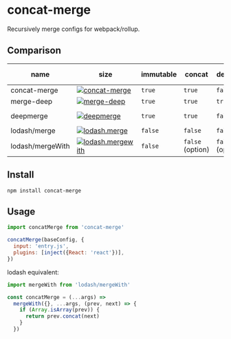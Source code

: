 # concat-merge

Recursively merge configs for webpack/rollup.

## Comparison

| name             | size                                                                                                                               | immutable | concat           | dedupe           | clone            | multiple parameters | recommended |
| ---------------- | ---------------------------------------------------------------------------------------------------------------------------------- | --------- | ---------------- | ---------------- | ---------------- | ------------------- | ----------- |
| concat-merge     | [![concat-merge](https://badgen.net/bundlephobia/minzip/concat-merge)](https://bundlephobia.com/result?p=concat-merge)             | `true`    | `true`           | `false`          | `true`           | yes                 | yes         |
| merge-deep       | [![merge-deep](https://badgen.net/bundlephobia/minzip/merge-deep)](https://bundlephobia.com/result?p=merge-deep)                   | `true`    | `true`           | `true`           | `true`           | yes                 | yes         |
| deepmerge        | [![deepmerge](https://badgen.net/bundlephobia/minzip/deepmerge)](https://bundlephobia.com/result?p=deepmerge)                      | `true`    | `true`           | `false`          | `false` (option) | no                  |             |
| lodash/merge     | [![lodash.merge](https://badgen.net/bundlephobia/minzip/deepmerge)](https://bundlephobia.com/result?p=deepmerge)                   | `false`   | `false`          | `false`          | `true`           | yes                 |             |
| lodash/mergeWith | [![lodash.mergewith](https://badgen.net/bundlephobia/minzip/lodash.mergewith)](https://bundlephobia.com/result?p=lodash.mergewith) | `false`   | `false` (option) | `false` (option) | `true`           | yes                 | yes         |

## Install

```
npm install concat-merge
```

## Usage

```js
import concatMerge from 'concat-merge'

concatMerge(baseConfig, {
  input: 'entry.js',
  plugins: [inject({React: 'react'})],
})
```

lodash equivalent:

```js
import mergeWith from 'lodash/mergeWith'

const concatMerge = (...args) =>
  mergeWith({}, ...args, (prev, next) => {
    if (Array.isArray(prev)) {
      return prev.concat(next)
    }
  })
```
